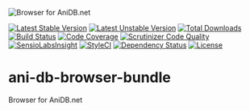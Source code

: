 ![Browser for AniDB.net](http://anime-db.org/bundles/animedboffsite/images/anidb.net.png)

[![Latest Stable Version](https://poser.pugx.org/anime-db/ani-db-browser-bundle/v/stable.png)](https://packagist.org/packages/anime-db/ani-db-browser-bundle)
[![Latest Unstable Version](https://poser.pugx.org/anime-db/ani-db-browser-bundle/v/unstable.png)](https://packagist.org/packages/anime-db/ani-db-browser-bundle)
[![Total Downloads](https://poser.pugx.org/anime-db/ani-db-browser-bundle/downloads)](https://packagist.org/packages/anime-db/ani-db-browser-bundle)
[![Build Status](https://travis-ci.org/anime-db/ani-db-browser-bundle.svg?branch=master)](https://travis-ci.org/anime-db/ani-db-browser-bundle)
[![Code Coverage](https://scrutinizer-ci.com/g/anime-db/ani-db-browser-bundle/badges/coverage.png?b=master)](https://scrutinizer-ci.com/g/anime-db/ani-db-browser-bundle/?branch=master)
[![Scrutinizer Code Quality](https://scrutinizer-ci.com/g/anime-db/ani-db-browser-bundle/badges/quality-score.png?b=master)](https://scrutinizer-ci.com/g/anime-db/ani-db-browser-bundle/?branch=master)
[![SensioLabsInsight](https://insight.sensiolabs.com/projects/0e383920-eaf5-474a-b998-a00462485827/mini.png)](https://insight.sensiolabs.com/projects/0e383920-eaf5-474a-b998-a00462485827)
[![StyleCI](https://styleci.io/repos/19101337/shield)](https://styleci.io/repos/19101337)
[![Dependency Status](https://www.versioneye.com/user/projects/5746f4afce8d0e00360bd712/badge.svg?style=flat-square)](https://www.versioneye.com/user/projects/5746f4afce8d0e00360bd712)
[![License](https://poser.pugx.org/anime-db/ani-db-browser-bundle/license.png)](https://packagist.org/packages/anime-db/ani-db-browser-bundle)

ani-db-browser-bundle
=====================

Browser for AniDB.net
